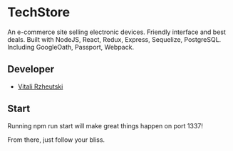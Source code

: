 # TechStore

An e-commerce site selling electronic devices.
Friendly interface and best deals. Built with NodeJS,
React, Redux, Express, Sequelize, PostgreSQL. Including GoogleOath, Passport, Webpack.

## Developer

- [Vitali Rzheutski](https://github.com/VitaliRzheutski/)

## Start

Running npm run start will make great things happen on port 1337!

From there, just follow your bliss.

